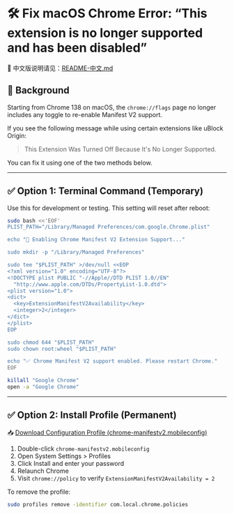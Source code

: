 # 🛠 Fix macOS Chrome Error: “This extension is no longer supported and has been disabled”
🔄 中文版说明请见：[README-中文.md](./README-中文.md)
## 📌 Background

Starting from Chrome 138 on macOS, the `chrome://flags` page no longer includes any toggle
to re-enable Manifest V2 support.

If you see the following message while using certain extensions like uBlock Origin:

> This Extension Was Turned Off Because It's No Longer Supported.

You can fix it using one of the two methods below.

---

## ✅ Option 1: Terminal Command (Temporary)

Use this for development or testing. This setting will reset after reboot:

```bash
sudo bash <<'EOF'
PLIST_PATH="/Library/Managed Preferences/com.google.Chrome.plist"

echo "🔧 Enabling Chrome Manifest V2 Extension Support..."

sudo mkdir -p "/Library/Managed Preferences"

sudo tee "$PLIST_PATH" >/dev/null <<EOP
<?xml version="1.0" encoding="UTF-8"?>
<!DOCTYPE plist PUBLIC "-//Apple//DTD PLIST 1.0//EN"
  "http://www.apple.com/DTDs/PropertyList-1.0.dtd">
<plist version="1.0">
<dict>
  <key>ExtensionManifestV2Availability</key>
  <integer>2</integer>
</dict>
</plist>
EOP

sudo chmod 644 "$PLIST_PATH"
sudo chown root:wheel "$PLIST_PATH"

echo "✅ Chrome Manifest V2 support enabled. Please restart Chrome."
EOF

killall "Google Chrome"
open -a "Google Chrome"
```

---

## ✅ Option 2: Install Profile (Permanent)
📥 [Download Configuration Profile (chrome-manifestv2.mobileconfig)](https://github.com/ruanweiming/chrome-mac-enable-manifest-v2/releases/download/1.0/chrome-manifestv2.mobileconfig)
1. Double-click `chrome-manifestv2.mobileconfig`
2. Open System Settings > Profiles
3. Click Install and enter your password
4. Relaunch Chrome
5. Visit `chrome://policy` to verify `ExtensionManifestV2Availability = 2`

To remove the profile:

```bash
sudo profiles remove -identifier com.local.chrome.policies
```
